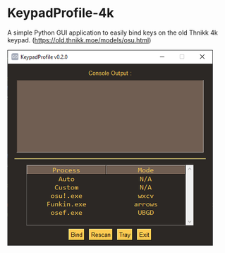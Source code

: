# KeypadProfile-4k
A simple Python GUI application to easily bind keys on the old Thnikk 4k keypad.
(https://old.thnikk.moe/models/osu.html)

![img.png](img.png)